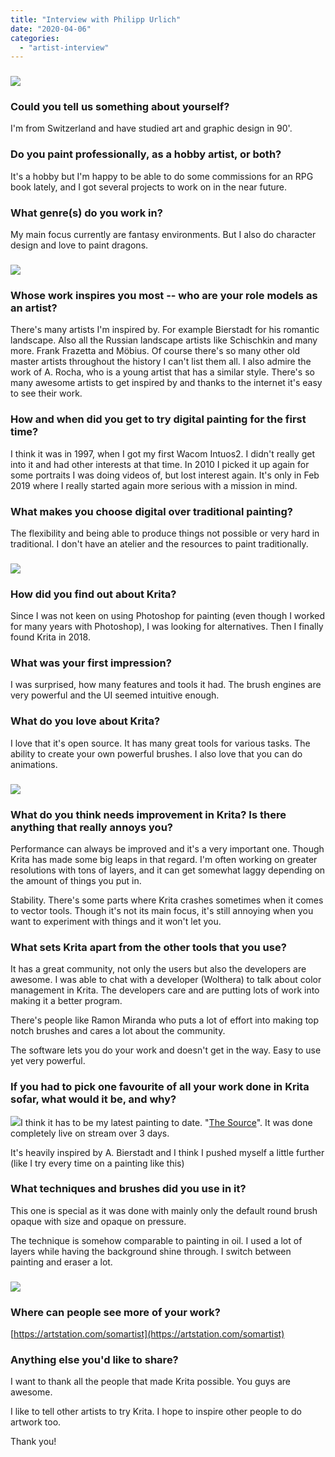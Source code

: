 ```yaml
---
title: "Interview with Philipp Urlich"
date: "2020-04-06"
categories: 
  - "artist-interview"
---
```


### ![](/images/posts/2020/lunchtime-at-the-caves-800.jpg)

### Could you tell us something about yourself?

I'm from Switzerland and have studied art and graphic design in 90'.

### Do you paint professionally, as a hobby artist, or both?

It's a hobby but I'm happy to be able to do some commissions for an RPG book lately, and I got several projects to work on in the near future.

### What genre(s) do you work in?

My main focus currently are fantasy environments. But I also do character design and love to paint dragons.

### ![](/images/posts/2020/old-man-and-the-dragon-800.jpg)

### Whose work inspires you most -- who are your role models as an artist?

There's many artists I'm inspired by. For example Bierstadt for his romantic landscape. Also all the Russian landscape artists like Schischkin and many more. Frank Frazetta and Möbius. Of course there's so many other old master artists throughout the history I can't list them all. I also admire the work of A. Rocha, who is a young artist that has a similar style. There's so many awesome artists to get inspired by and thanks to the internet it's easy to see their work.

### How and when did you get to try digital painting for the first time?

I think it was in 1997, when I got my first Wacom Intuos2. I didn't really get into it and had other interests at that time. In 2010 I picked it up again for some portraits I was doing videos of, but lost interest again. It's only in Feb 2019 where I really started again more serious with a mission in mind.

### What makes you choose digital over traditional painting?

The flexibility and being able to produce things not possible or very hard in traditional. I don't have an atelier and the resources to paint traditionally.

### ![](/images/posts/2020/the-cataclysm-800.jpg)

### How did you find out about Krita?

Since I was not keen on using Photoshop for painting (even though I worked for many years with Photoshop), I was looking for alternatives. Then I finally found Krita in 2018.

### What was your first impression?

I was surprised, how many features and tools it had. The brush engines are very powerful and the UI seemed intuitive enough.

### What do you love about Krita?

I love that it's open source. It has many great tools for various tasks. The ability to create your own powerful brushes. I also love that you can do animations.

### ![](/images/posts/2020/rugged-domain-800.jpg)

### What do you think needs improvement in Krita? Is there anything that really annoys you?

Performance can always be improved and it's a very important one. Though Krita has made some big leaps in that regard. I'm often working on greater resolutions with tons of layers, and it can get somewhat laggy depending on the amount of things you put in.

Stability. There's some parts where Krita crashes sometimes when it comes to vector tools. Though it's not its main focus, it's still annoying when you want to experiment with things and it won't let you.

### What sets Krita apart from the other tools that you use?

It has a great community, not only the users but also the developers are awesome. I was able to chat with a developer (Wolthera) to talk about color management in Krita. The developers care and are putting lots of work into making it a better program.

There's people like Ramon Miranda who puts a lot of effort into making top notch brushes and cares a lot about the community.

The software lets you do your work and doesn't get in the way. Easy to use yet very powerful.

### If you had to pick one favourite of all your work done in Krita sofar, what would it be, and why?

![](/images/posts/2020/the-source-800.jpg)I think it has to be my latest painting to date. "[The Source](https://www.artstation.com/artwork/oOLPoz)". It was done completely live on stream over 3 days.

It's heavily inspired by A. Bierstadt and I think I pushed myself a little further (like I try every time on a painting like this)

### What techniques and brushes did you use in it?

This one is special as it was done with mainly only the default round brush opaque with size and opaque on pressure.

The technique is somehow comparable to painting in oil. I used a lot of layers while having the background shine through. I switch between painting and eraser a lot.

### ![](/images/posts/2020/mirath-800.jpg)

### Where can people see more of your work?

[https://artstation.com/somartist](https://artstation.com/somartist)

### Anything else you'd like to share?

I want to thank all the people that made Krita possible. You guys are awesome.

I like to tell other artists to try Krita. I hope to inspire other people to do artwork too.

Thank you!
